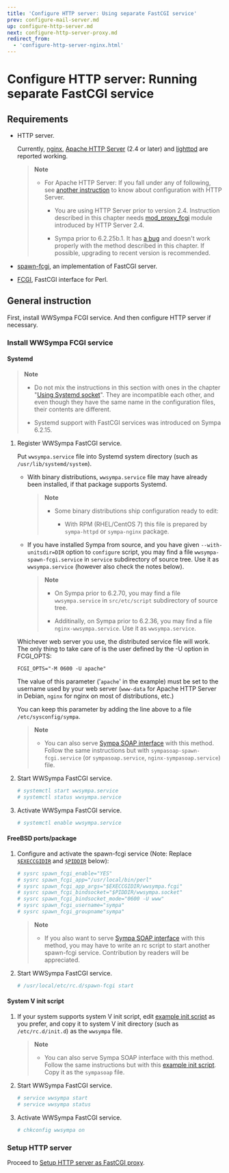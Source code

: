 ```yaml
---
title: 'Configure HTTP server: Using separate FastCGI service'
prev: configure-mail-server.md
up: configure-http-server.md
next: configure-http-server-proxy.md
redirect_from:
  - 'configure-http-server-nginx.html'
---
```


Configure HTTP server: Running separate FastCGI service
=======================================================

Requirements
------------

  * HTTP server.

    Currently, [nginx](https://nginx.org/en/download.html),
    [Apache HTTP Server](https://httpd.apache.org/download.cgi)
    (2.4 or later) and [lighttpd](https://www.lighttpd.net/)
    are reported working.

    > **Note**
    >
    >   * For Apache HTTP Server:
    >     If you fall under any of following,
    >     see [another instruction](configure-http-server-apache.md) to know
    >     about configuration with HTTP Server.
    >
    >       * You are using HTTP Server prior to version 2.4.
    >         Instruction described in this chapter needs
    >         [mod_proxy_fcgi](https://httpd.apache.org/docs/mod/mod_proxy_fcgi.html)
    >         module introduced by HTTP Server 2.4.
    >
    >       * Sympa prior to 6.2.25b.1.  It has
    >         [a bug](https://github.com/sympa-community/sympa/pull/164) and
    >         doesn't work properly with the method described in this chapter.
    >         If possible, upgrading to recent version is recommended.

  * [spawn-fcgi](https://redmine.lighttpd.net/projects/spawn-fcgi/wiki),
    an implementation of FastCGI server.

  * [FCGI](https://metacpan.org/release/FCGI), FastCGI interface for Perl.

General instruction
-------------------

First, install WWSympa FCGI service.  And then configure HTTP server if
necessary.

### Install WWSympa FCGI service

#### Systemd

> **Note**
>
>   * Do not mix the instructions in this section with
>     ones in the chapter
>     "[Using Systemd socket](configure-http-server-systemdsocket.md)".
>     They are incompatible each other, and even though they have the same
>     name in the configuration files, their contents are different.
>
>   * Systemd support with FastCGI services was introduced on Sympa 6.2.15.

  1. Register WWSympa FastCGI service.

     Put ``wwsympa.service`` file into Systemd system directory
     (such as ``/usr/lib/systemd/system``).

       * With binary distributions, ``wwsympa.service`` file may have already
         been installed, if that package supports Systemd.
 
         > **Note**
         >
         >   * Some binary distributions ship configuration ready to edit:
         > 
         >       * With RPM (RHEL/CentOS 7) this file is prepared by
         >         `sympa-httpd` or `sympa-nginx` package.

       * If you have installed Sympa from source, and you have given
         ``--with-unitsdir=DIR`` option to `configure` script,
         you may find a file
         ``wwsympa-spawn-fcgi.service`` in ``service`` subdirectory of
         source tree.  Use it as ``wwsympa.service`` (however also check
         the notes below).

         > **Note**
         >
         >   * On Sympa prior to 6.2.70, you may find a file
         >     ``wwsympa.service`` in
         >     ``src/etc/script`` subdirectory of source tree.
         >
         >   * Additinally, on Sympa prior to 6.2.36, you may find a file
         >     ``nginx-wwsympa.service``.  Use it as ``wwsympa.service``.

     Whichever web server you use, the distributed service file will work.
     The only thing to take care of is the user defined by the -U option
     in FCGI_OPTS:
     ``` code
     FCGI_OPTS="-M 0600 -U apache"
     ```
     The value of this parameter ('``apache``' in the example) must be set
     to the username used by your web server (``www-data`` for
     Apache HTTP Server in Debian, ``nginx`` for nginx on most of
     distributions, etc.)

     You can keep this parameter by adding the line above to a file
     ``/etc/sysconfig/sympa``.

     > **Note**
     >
     >   * You can also serve
     >     [Sympa SOAP interface](../customize/soap-api.md) with this method.
     >     Follow the same instructions but with
     >     ``sympasoap-spawn-fcgi.service`` (or ``sympasoap.service``,
     >     ``nginx-sympasoap.service``) file.

  2. Start WWSympa FastCGI service.
     ```bash
     # systemctl start wwsympa.service
     # systemctl status wwsympa.service
     ```

  3. Activate WWSympa FastCGI service.
     ```bash
     # systemctl enable wwsympa.service
     ```

#### FreeBSD ports/package

  1. Configure and activate the spawn-fcgi service (Note:
     Replace [``$EXECCGIDIR``](../layout.md#execcgidir) and
     [``$PIDDIR``](../layout.md#piddir) below):
     ``` bash
     # sysrc spawn_fcgi_enable="YES"
     # sysrc spawn_fcgi_app="/usr/local/bin/perl"
     # sysrc spawn_fcgi_app_args="$EXECCGIDIR/wwsympa.fcgi"
     # sysrc spawn_fcgi_bindsocket="$PIDDIR/wwsympa.socket"
     # sysrc spawn_fcgi_bindsocket_mode="0600 -U www"
     # sysrc spawn_fcgi_username="sympa"
     # sysrc spawn_fcgi_groupname"sympa"
     ```

     > **Note**
     >
     >   * If you also want to serve
     >     [Sympa SOAP interface](../customize/soap-api.md) with this method,
     >     you may have to write an rc script to start another spawn-fcgi
     >     service.  Contribution by readers will be appreciated.

  2. Start WWSympa FastCGI service.
     ```bash
     # /usr/local/etc/rc.d/spawn-fcgi start
     ```

#### System V init script

  1. If your system supports system V init script, edit
     [example init script](../examples/initscripts/wwsympa) as you prefer,
     and copy it to system V init directory (such as ``/etc/rc.d/init.d``)
     as the ``wwsympa`` file.

     > **Note**
     >
     >   * You can also serve Sympa SOAP interface with this method. Follow the
     >     same instructions but with this
     >     [example init script](../examples/initscripts/sympasoap). Copy it as
     >     the ``sympasoap`` file.

  2. Start WWSympa FastCGI service.
     ```bash
     # service wwsympa start
     # service wwsympa status
     ```

  3. Activate WWSympa FastCGI service.
     ```bash
     # chkconfig wwsympa on
     ```

### Setup HTTP server

Proceed to
[Setup HTTP server as FastCGI proxy](configure-http-server-proxy.md).

